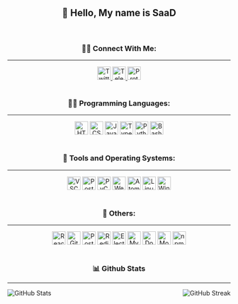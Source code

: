 <h2 align="center">👋 Hello, My name is SaaD</h2>

<br/>

<h3 align="center">🙋‍♂️ Connect With Me:</h3>
<hr/>

<div align="center">
  <a href="https://twitter.com/icl3y" target="_blank">
    <img height="30" src="https://img.shields.io/static/v1?message=Twitter&logo=twitter&label=&color=1DA1F2&logoColor=white&labelColor=&style=for-the-badge" alt="Twitter Logo"/>
  </a>
  <a href="https://t.me/icl3y" target="_blank">
    <img height="30" src="https://img.shields.io/static/v1?message=Telegram&logo=telegram&label=&color=2CA5E0&logoColor=white&labelColor=&style=for-the-badge" alt="Telegram Logo"/>
  </a>
  <a href="mailto:isaad7@protonmail.ch" target="_blank">
    <img height="30" src="https://img.shields.io/badge/ProtonMail-8B89CC?style=for-the-badge&logo=protonmail&logoColor=white" alt="ProtonMail Logo"/>
  </a>
</div>

<br/>

<h3 align="center">👨‍💻 Programming Languages:</h3>
<hr/>

<div align="center">
  <img src="https://img.shields.io/badge/HTML5-E34F26?style=for-the-badge&logo=html5&logoColor=white" height="30" alt="HTML5 Logo"/>
  <img src="https://img.shields.io/badge/CSS3-1572B6?style=for-the-badge&logo=css3&logoColor=white" height="30" alt="CSS3 Logo"/>
  <img src="https://img.shields.io/badge/JavaScript-323330?style=for-the-badge&logo=javascript&logoColor=F7DF1E" height="30" alt="JavaScript Logo"/>
  <img src="https://img.shields.io/badge/TypeScript-007ACC?style=for-the-badge&logo=typescript&logoColor=white" height="30" alt="TypeScript Logo"/>
  <img src="https://img.shields.io/badge/Python-FFD43B?style=for-the-badge&logo=python&logoColor=blue" height="30" alt="Python Logo"/>
  <img src="https://img.shields.io/badge/Shell_Script-121011?style=for-the-badge&logo=gnu-bash&logoColor=white" height="30" alt="Bash Logo"/>
</div>

<br/>

<h3 align="center">🧰 Tools and Operating Systems:</h3>
<hr/>

<div align="center">
  <img src="https://img.shields.io/badge/Visual_Studio_Code-007ACC?style=for-the-badge&logo=visual-studio-code&logoColor=white" height="30" alt="VSCode Logo"/>
  <img src="https://img.shields.io/badge/Postman-FF6C37?style=for-the-badge&logo=postman&logoColor=white" height="30" alt="Postman Logo"/>
  <img src="https://img.shields.io/badge/PyCharm-000000?style=for-the-badge&logo=pycharm&logoColor=white" height="30" alt="PyCharm Logo"/>
  <img src="https://img.shields.io/badge/WebStorm-000000?style=for-the-badge&logo=webstorm&logoColor=white" height="30" alt="WebStorm Logo"/>
  <img src="https://img.shields.io/badge/Atom-66595C?style=for-the-badge&logo=atom&logoColor=white" height="30" alt="Atom Logo"/>
  <img src="https://img.shields.io/badge/Linux-FCC624?style=for-the-badge&logo=linux&logoColor=black" height="30" alt="Linux Logo"/>
  <img src="https://img.shields.io/badge/Windows-0078D6?style=for-the-badge&logo=windows&logoColor=white" height="30" alt="Windows Logo"/>
</div>

<br/>

<h3 align="center">🧰 Others:</h3>
<hr/>

<div align="center">
  <img src="https://img.shields.io/badge/React-20232A?style=for-the-badge&logo=react&logoColor=61DAFB" height="30" alt="React Logo"/>
  <img src="https://img.shields.io/badge/GIT-E44C30?style=for-the-badge&logo=git&logoColor=white" height="30" alt="Git Logo"/>
  <img src="https://img.shields.io/badge/PostgreSQL-316192?style=for-the-badge&logo=postgresql&logoColor=white" height="30" alt="PostgreSQL Logo"/>
  <img src="https://img.shields.io/badge/redis-%23DD0031.svg?&style=for-the-badge&logo=redis&logoColor=white" height="30" alt="Redis Logo"/>
  <img src="https://img.shields.io/badge/Electron-2B2E3A?style=for-the-badge&logo=electron&logoColor=9FEAF9" height="30" alt="Electron Logo"/>
  <img src="https://img.shields.io/badge/MySQL-005C84?style=for-the-badge&logo=mysql&logoColor=white" height="30" alt="MySQL Logo"/>
  <img src="https://img.shields.io/badge/Docker-2CA5E0?style=for-the-badge&logo=docker&logoColor=white" height="30" alt="Docker Logo"/>
  <img src="https://img.shields.io/badge/MongoDB-4EA94B?style=for-the-badge&logo=mongodb&logoColor=white" height="30" alt="MongoDB Logo"/>
  <img src="https://img.shields.io/badge/npm-CB3837?style=for-the-badge&logo=npm&logoColor=white" height="30" alt="npm Logo"/>
</div>

<br/>

<h3 align="center">📊 Github Stats</h3>
<hr/>

<div style="display: flex; justify-content: space-between;">
  <img src="https://github-readme-stats.vercel.app/api?username=iiGeek&show_icons=true&theme=nord" alt="GitHub Stats"/>
  <img src="https://github-readme-streak-stats.herokuapp.com/?user=iiGeek&theme=nord" alt="GitHub Streak"/>
</div>
